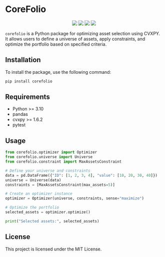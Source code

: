 # CoreFolio

<p align="center">
    <img src="https://github.com/SebastienEveno/corefolio/actions/workflows/python-package.yml/badge.svg?branch=master" />
    <a href="https://pypi.org/project/corefolio" alt="Python Versions">
        <img src="https://img.shields.io/pypi/pyversions/corefolio.svg?logo=python&logoColor=white" /></a>
    <a href="https://pypi.org/project/corefolio" alt="PyPi">
        <img src="https://img.shields.io/pypi/v/corefolio" /></a>
    <a href="https://pepy.tech/project/corefolio" alt="Downloads">
        <img src="https://pepy.tech/badge/corefolio" /></a>
</p>

`corefolio` is a Python package for optimizing asset selection using CVXPY. It allows users to define a universe of assets, apply constraints, and optimize the portfolio based on specified criteria.

## Installation

To install the package, use the following command:

```sh
pip install corefolio
```

## Requirements
- Python >= 3.10
- pandas
- cvxpy >= 1.6.2
- pytest

## Usage

```python
from corefolio.optimizer import Optimizer
from corefolio.universe import Universe
from corefolio.constraint import MaxAssetsConstraint

# Define your universe and constraints
data = pd.DataFrame({"ID": [1, 2, 3, 4], "value": [10, 20, 30, 40]})
universe = Universe(data)
constraints = [MaxAssetsConstraint(max_assets=5)]

# Create an optimizer instance
optimizer = Optimizer(universe, constraints, sense="maximize")

# Optimize the portfolio
selected_assets = optimizer.optimize()

print("Selected assets:", selected_assets)
```

## License
This project is licensed under the MIT License.
